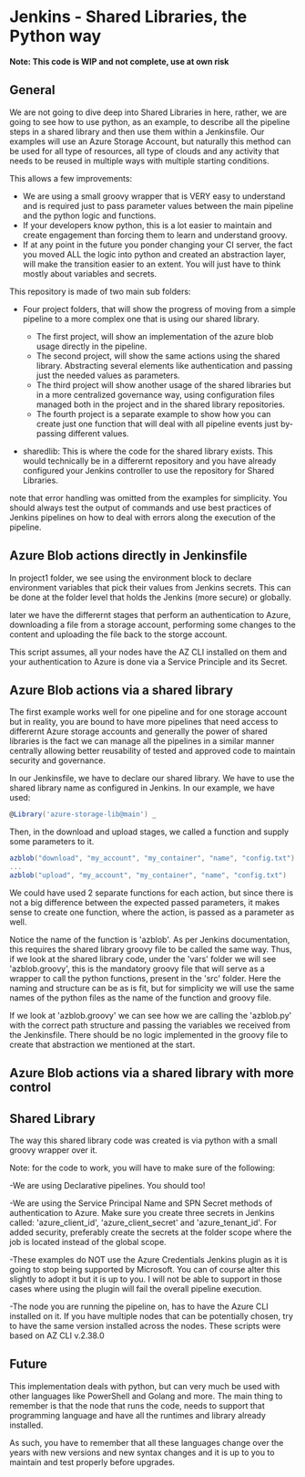 # Jenkins - Shared Libraries, the Python way

****Note: This code is WIP and not complete, use at own risk****

## General

We are not going to dive deep into Shared Libraries in here, rather, we are going to see how to use python, as an example, to describe all the pipeline steps in a shared library and then use them within a Jenkinsfile. Our examples will use an Azure Storage Account, but naturally this method can be used for all type of resources, all type of clouds and any activity that needs to be reused in multiple ways with multiple starting conditions.

This allows a few improvements:

- We are using a small groovy wrapper that is VERY easy to understand and is required just to pass parameter values between the main pipeline and the python logic and functions.
- If your developers know python, this is a lot easier to maintain and create engagement than forcing them to learn and understand groovy.
- If at any point in the future you ponder changing your CI server, the fact you moved ALL the logic into python and created an abstraction layer, will make the transition easier to an extent. You will just have to think mostly about variables and secrets.

This repository is made of two main sub folders:

- Four project folders, that will show the progress of moving from a simple pipeline to a more complex one that is using our shared library.
  - The first project, will show an implementation of the azure blob usage directly in the pipeline.
  - The second project, will show the same actions using the shared library. Abstracting several elements like authentication and passing just the needed values as parameters.
  - The third project will show another usage of the shared libraries but in a more centralized governance way, using configuration files managed both in the project and in the shared library repositories.
  - The fourth project is a separate example to show how you can create just one function that will deal with all pipeline events just by-passing different values.

- sharedlib: This is where the code for the shared library exists. This would technically be in a differernt repository and you have already configured your Jenkins controller to use the repository for Shared Libraries.

note that error handling was omitted from the examples for simplicity. You should always test the output of commands and use best practices of Jenkins pipelines on how to deal with errors along the execution of the pipeline.

## Azure Blob actions directly in Jenkinsfile

In project1 folder, we see using the environment block to declare environment variables that pick their values from Jenkins secrets. This can be done at the folder level that holds the Jenkins (more secure) or globally.

later we have the differernt stages that perform an authentication to Azure, downloading a file from a storage account, performing some changes to the content and uploading the file back to the storge account.

This script assumes, all your nodes have the AZ CLI installed on them and your authentication to Azure is done via a Service Principle and its Secret.

## Azure Blob actions via a shared library

The first example works well for one pipeline and for one storage account but in reality, you are bound to have more pipelines that need access to differernt Azure storage accounts and generally the power of shared libraries is the fact we can manage all the pipelines in a similar manner centrally allowing better reusability of tested and approved code to maintain security and governance.

In our Jenkinsfile, we have to declare our shared library. We have to use the shared library name as configured in Jenkins. In our example, we have used:

```groovy
@Library('azure-storage-lib@main') _
```

Then, in the download and upload stages, we called a function and supply some parameters to it.

```groovy
azblob("download", "my_account", "my_container", "name", "config.txt")
...
azblob("upload", "my_account", "my_container", "name", "config.txt")
```

We could have used 2 separate functions for each action, but since there is not a big difference between the expected passed parameters, it makes sense to create one function, where the action, is passed as a parameter as well.

Notice the name of the function is 'azblob'. As per Jenkins documentation, this requires the shared library groovy file to be called the same way. Thus, if we look at the shared library code, under the 'vars' folder we will see 'azblob.groovy', this is the mandatory groovy file that will serve as a wrapper to call the python functions, present in the 'src' folder. Here the naming and structure can be as is fit, but for simplicity we will use the same names of the python files as the name of the function and groovy file.

If we look at 'azblob.groovy' we can see how we are calling the 'azblob.py' with the correct path structure and passing the variables we received from the Jenkinsfile. There should be no logic implemented in the groovy file to create that abstraction we mentioned at the start.

## Azure Blob actions via a shared library with more control

## Shared Library

The way this shared library code was created is via python with a small groovy wrapper over it.

Note: for the code to work, you will have to make sure of the following:

-We are using Declarative pipelines. You should too!

-We are using the Service Principal Name and SPN Secret methods of authentication to Azure. Make sure you create three secrets in Jenkins called: 'azure_client_id', 'azure_client_secret' and 'azure_tenant_id'. For added security, preferably create the secrets at the folder scope where the job is located instead of the global scope.

-These examples do NOT use the Azure Credentials Jenkins plugin as it is going to stop being supported by Microsoft. You can of course alter this slightly to adopt it but it is up to you. I will not be able to support in those cases where using the plugin will fail the overall pipeline execution.

-The node you are running the pipeline on, has to have the Azure CLI installed on it. If you have multiple nodes that can be potentially chosen, try to have the same version installed across the nodes. These scripts were based on AZ CLI v.2.38.0

## Future

This implementation deals with python, but can very much be used with other languages like PowerShell and Golang and more. The main thing to remember is that the node that runs the code, needs to support that programming language and have all the runtimes and library already installed.

As such, you have to remember that all these languages change over the years with new versions and new syntax changes and it is up to you to maintain and test properly before upgrades.
